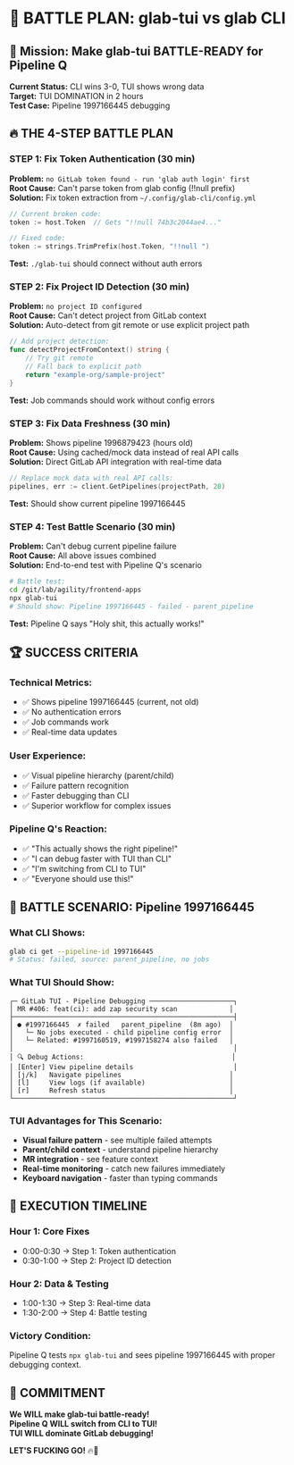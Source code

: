 # 🥊 BATTLE PLAN: glab-tui vs glab CLI

## 🎯 Mission: Make glab-tui BATTLE-READY for Pipeline Q

**Current Status:** CLI wins 3-0, TUI shows wrong data  
**Target:** TUI DOMINATION in 2 hours  
**Test Case:** Pipeline 1997166445 debugging

## 🔥 THE 4-STEP BATTLE PLAN

### **STEP 1: Fix Token Authentication (30 min)**
**Problem:** `no GitLab token found - run 'glab auth login' first`  
**Root Cause:** Can't parse token from glab config (!!null prefix)  
**Solution:** Fix token extraction from `~/.config/glab-cli/config.yml`

```go
// Current broken code:
token := host.Token  // Gets "!!null 74b3c2044ae4..."

// Fixed code:
token := strings.TrimPrefix(host.Token, "!!null ")
```

**Test:** `./glab-tui` should connect without auth errors

### **STEP 2: Fix Project ID Detection (30 min)**
**Problem:** `no project ID configured`  
**Root Cause:** Can't detect project from GitLab context  
**Solution:** Auto-detect from git remote or use explicit project path

```go
// Add project detection:
func detectProjectFromContext() string {
    // Try git remote
    // Fall back to explicit path
    return "example-org/sample-project"
}
```

**Test:** Job commands should work without config errors

### **STEP 3: Fix Data Freshness (30 min)**
**Problem:** Shows pipeline 1996879423 (hours old)  
**Root Cause:** Using cached/mock data instead of real API calls  
**Solution:** Direct GitLab API integration with real-time data

```go
// Replace mock data with real API calls:
pipelines, err := client.GetPipelines(projectPath, 20)
```

**Test:** Should show current pipeline 1997166445

### **STEP 4: Test Battle Scenario (30 min)**
**Problem:** Can't debug current pipeline failure  
**Root Cause:** All above issues combined  
**Solution:** End-to-end test with Pipeline Q's scenario

```bash
# Battle test:
cd /git/lab/agility/frontend-apps
npx glab-tui
# Should show: Pipeline 1997166445 - failed - parent_pipeline
```

**Test:** Pipeline Q says "Holy shit, this actually works!"

## 🏆 SUCCESS CRITERIA

### **Technical Metrics:**
- ✅ Shows pipeline 1997166445 (current, not old)
- ✅ No authentication errors
- ✅ Job commands work
- ✅ Real-time data updates

### **User Experience:**
- ✅ Visual pipeline hierarchy (parent/child)
- ✅ Failure pattern recognition
- ✅ Faster debugging than CLI
- ✅ Superior workflow for complex issues

### **Pipeline Q's Reaction:**
- ✅ "This actually shows the right pipeline!"
- ✅ "I can debug faster with TUI than CLI"
- ✅ "I'm switching from CLI to TUI"
- ✅ "Everyone should use this!"

## 🎯 BATTLE SCENARIO: Pipeline 1997166445

### **What CLI Shows:**
```bash
glab ci get --pipeline-id 1997166445
# Status: failed, source: parent_pipeline, no jobs
```

### **What TUI Should Show:**
```
┌─ GitLab TUI - Pipeline Debugging ─────────────────────┐
│ MR #406: feat(ci): add zap security scan             │
├───────────────────────────────────────────────────────┤
│ ● #1997166445  ✗ failed   parent_pipeline  (8m ago)  │
│   └─ No jobs executed - child pipeline config error  │
│   └─ Related: #1997160519, #1997158274 also failed   │
│                                                       │
│ 🔍 Debug Actions:                                     │
│ [Enter] View pipeline details                         │
│ [j/k]   Navigate pipelines                           │
│ [l]     View logs (if available)                     │
│ [r]     Refresh status                               │
└───────────────────────────────────────────────────────┘
```

### **TUI Advantages for This Scenario:**
- **Visual failure pattern** - see multiple failed attempts
- **Parent/child context** - understand pipeline hierarchy  
- **MR integration** - see feature context
- **Real-time monitoring** - catch new failures immediately
- **Keyboard navigation** - faster than typing commands

## 🚀 EXECUTION TIMELINE

### **Hour 1: Core Fixes**
- 0:00-0:30 → Step 1: Token authentication
- 0:30-1:00 → Step 2: Project ID detection

### **Hour 2: Data & Testing**
- 1:00-1:30 → Step 3: Real-time data
- 1:30-2:00 → Step 4: Battle testing

### **Victory Condition:**
Pipeline Q tests `npx glab-tui` and sees pipeline 1997166445 with proper debugging context.

## 💪 COMMITMENT

**We WILL make glab-tui battle-ready!**  
**Pipeline Q WILL switch from CLI to TUI!**  
**TUI WILL dominate GitLab debugging!**

**LET'S FUCKING GO!** 🔥🚀
